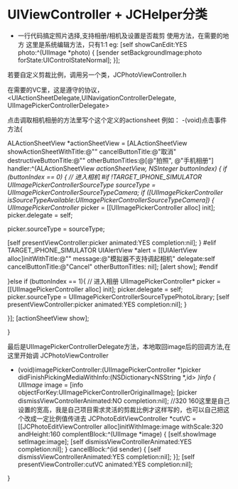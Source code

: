 # UIViewController + JCHelper分类 
* 一行代码搞定照片选择,支持相册/相机及设置是否裁剪
使用方法，在需要的地方
 这里是系统编辑方法，只有1:1
eg:
[self showCanEdit:YES photo:^(UIImage *photo) {
[sender setBackgroundImage:photo forState:UIControlStateNormal];
}];

若要自定义剪裁比例，调用另一个类，JCPhotoViewController.h

在需要的VC里，这是遵守的协议，<UIActionSheetDelegate,UINavigationControllerDelegate, UIImagePickerControllerDelegate>

点击调取相机相册的方法里写个这个定义的actionsheet
 例如：
-(void)点击事件方法{

ALActionSheetView *actionSheetView = [ALActionSheetView showActionSheetWithTitle:@"" cancelButtonTitle:@"取消" destructiveButtonTitle:@"" otherButtonTitles:@[@"拍照", @"手机相册"] handler:^(ALActionSheetView *actionSheetView, NSInteger buttonIndex) {
if (buttonIndex == 0) {
//                    进入相机
#if !TARGET_IPHONE_SIMULATOR
UIImagePickerControllerSourceType sourceType = UIImagePickerControllerSourceTypeCamera;
if ([UIImagePickerController isSourceTypeAvailable:UIImagePickerControllerSourceTypeCamera]) {
UIImagePickerController* picker = [[UIImagePickerController alloc] init];
picker.delegate = self;

picker.sourceType = sourceType;

[self presentViewController:picker animated:YES completion:nil];
}
#elif TARGET_IPHONE_SIMULATOR
UIAlertView *alert = [[UIAlertView alloc]initWithTitle:@"" message:@"模拟器不支持调起相机" delegate:self cancelButtonTitle:@"Cancel" otherButtonTitles: nil];
[alert show];
#endif

}else if (buttonIndex == 1){
//                    进入相册
UIImagePickerController* picker = [[UIImagePickerController alloc] init];
picker.delegate = self;
picker.sourceType = UIImagePickerControllerSourceTypePhotoLibrary;
[self presentViewController:picker animated:YES completion:nil];        }

}];
[actionSheetView show];

}

最后是UIImagePickerControllerDelegate方法，本地取回image后的回调方法,在这里开始调 JCPhotoViewController
- (void)imagePickerController:(UIImagePickerController *)picker didFinishPickingMediaWithInfo:(NSDictionary<NSString *,id> *)info
{
UIImage* image = [info objectForKey:UIImagePickerControllerOriginalImage];
[picker dismissViewControllerAnimated:NO completion:nil];
//320 160这里是自己设置的宽高，我是自己项目需求灵活的剪裁比例才这样写的，也可以自己把这个改成一定比例值传进去
JCPhotoEditViewController *cutVC = [[JCPhotoEditViewController alloc]initWithImage:image withScale:320 andHeight:160 complentBlock:^(UIImage *image) {
[self.showImage setImage:image];
[self dismissViewControllerAnimated:YES completion:nil];
} cancelBlock:^(id sender) {
[self dismissViewControllerAnimated:YES completion:nil];
}];
[self presentViewController:cutVC animated:YES completion:nil];

}